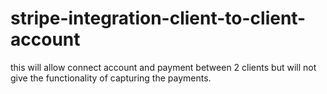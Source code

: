 # stripe-integration-client-to-client-account
this will allow connect account and payment between 2 clients but will not give the functionality of capturing the payments.

